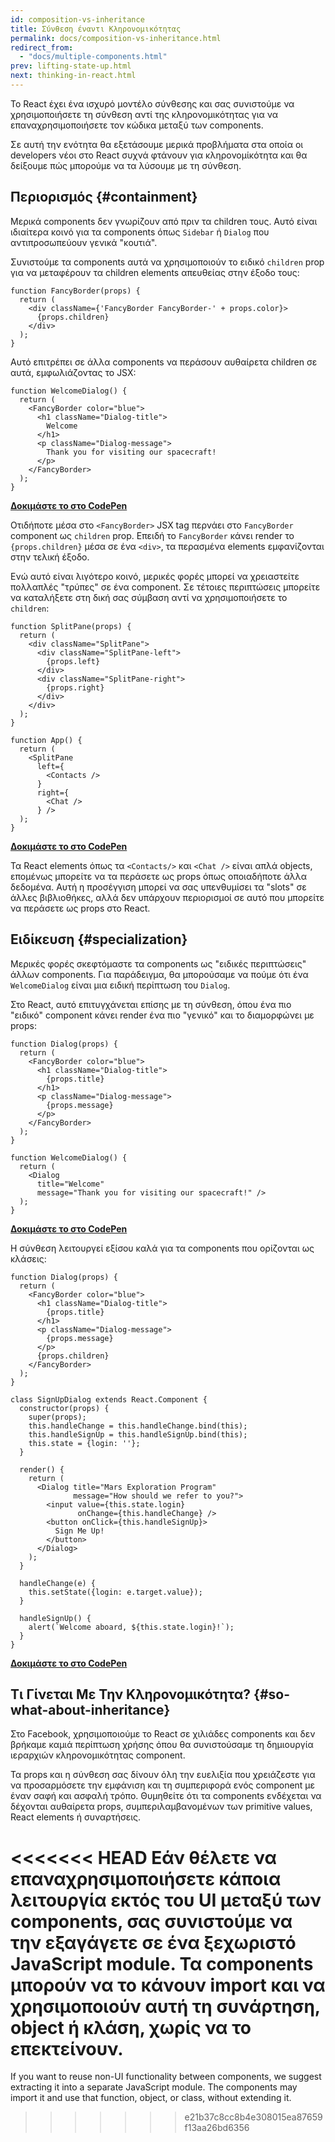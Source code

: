 ```yaml
---
id: composition-vs-inheritance
title: Σύνθεση έναντι Κληρονομικότητας
permalink: docs/composition-vs-inheritance.html
redirect_from:
  - "docs/multiple-components.html"
prev: lifting-state-up.html
next: thinking-in-react.html
---
```


Το React έχει ένα ισχυρό μοντέλο σύνθεσης και σας συνιστούμε να χρησιμοποιήσετε τη σύνθεση αντί της κληρονομικότητας για να επαναχρησιμοποιήσετε τον κώδικα μεταξύ των components.

Σε αυτή την ενότητα θα εξετάσουμε μερικά προβλήματα στα οποία οι developers νέοι στο React συχνά φτάνουν για κληρονομίκότητα και θα δείξουμε πώς μπορούμε να τα λύσουμε με τη σύνθεση.

## Περιορισμός {#containment}

Μερικά components δεν γνωρίζουν από πριν τα children τους. Αυτό είναι ιδιαίτερα κοινό για τα components όπως `Sidebar` ή `Dialog` που αντιπροσωπεύουν γενικά "κουτιά".

Συνιστούμε τα components αυτά να χρησιμοποιούν το ειδικό `children` prop για να μεταφέρουν τα children elements απευθείας στην έξοδο τους:

```js{4}
function FancyBorder(props) {
  return (
    <div className={'FancyBorder FancyBorder-' + props.color}>
      {props.children}
    </div>
  );
}
```

Αυτό επιτρέπει σε άλλα components να περάσουν αυθαίρετα children σε αυτά, εμφωλιάζοντας το JSX:

```js{4-9}
function WelcomeDialog() {
  return (
    <FancyBorder color="blue">
      <h1 className="Dialog-title">
        Welcome
      </h1>
      <p className="Dialog-message">
        Thank you for visiting our spacecraft!
      </p>
    </FancyBorder>
  );
}
```

**[Δοκιμάστε το στο CodePen](https://codepen.io/gaearon/pen/ozqNOV?editors=0010)**

Οτιδήποτε μέσα στο `<FancyBorder>` JSX tag περνάει στο `FancyBorder` component ως `children` prop. Επειδή το `FancyBorder` κάνει render το `{props.children}` μέσα σε ένα `<div>`, τα περασμένα elements εμφανίζονται στην τελική έξοδο.

Ενώ αυτό είναι λιγότερο κοινό, μερικές φορές μπορεί να χρειαστείτε πολλαπλές "τρύπες" σε ένα component. Σε τέτοιες περιπτώσεις μπορείτε να καταλήξετε στη δική σας σύμβαση αντί να χρησιμοποιήσετε το `children`:

```js{5,8,18,21}
function SplitPane(props) {
  return (
    <div className="SplitPane">
      <div className="SplitPane-left">
        {props.left}
      </div>
      <div className="SplitPane-right">
        {props.right}
      </div>
    </div>
  );
}

function App() {
  return (
    <SplitPane
      left={
        <Contacts />
      }
      right={
        <Chat />
      } />
  );
}
```

[**Δοκιμάστε το στο CodePen**](https://codepen.io/gaearon/pen/gwZOJp?editors=0010)

Τα React elements όπως τα `<Contacts/>` και `<Chat />` είναι απλά objects, επομένως μπορείτε να τα περάσετε ως props όπως οποιαδήποτε άλλα δεδομένα. Αυτή η προσέγγιση μπορεί να σας υπενθυμίσει τα "slots" σε άλλες βιβλιοθήκες, αλλά δεν υπάρχουν περιορισμοί σε αυτό που μπορείτε να περάσετε ως props στο React.

## Ειδίκευση {#specialization}

Μερικές φορές σκεφτόμαστε τα components ως "ειδικές περιπτώσεις" άλλων components. Για παράδειγμα, θα μπορούσαμε να πούμε ότι ένα `WelcomeDialog` είναι μια ειδική περίπτωση του `Dialog`.

Στο React, αυτό επιτυγχάνεται επίσης με τη σύνθεση, όπου ένα πιο "ειδικό" component κάνει render ένα πιο "γενικό" και το διαμορφώνει με props:


```js{5,8,16-18}
function Dialog(props) {
  return (
    <FancyBorder color="blue">
      <h1 className="Dialog-title">
        {props.title}
      </h1>
      <p className="Dialog-message">
        {props.message}
      </p>
    </FancyBorder>
  );
}

function WelcomeDialog() {
  return (
    <Dialog
      title="Welcome"
      message="Thank you for visiting our spacecraft!" />
  );
}
```

[**Δοκιμάστε το στο CodePen**](https://codepen.io/gaearon/pen/kkEaOZ?editors=0010)

Η σύνθεση λειτουργεί εξίσου καλά για τα components που ορίζονται ως κλάσεις:

```js{10,27-31}
function Dialog(props) {
  return (
    <FancyBorder color="blue">
      <h1 className="Dialog-title">
        {props.title}
      </h1>
      <p className="Dialog-message">
        {props.message}
      </p>
      {props.children}
    </FancyBorder>
  );
}

class SignUpDialog extends React.Component {
  constructor(props) {
    super(props);
    this.handleChange = this.handleChange.bind(this);
    this.handleSignUp = this.handleSignUp.bind(this);
    this.state = {login: ''};
  }

  render() {
    return (
      <Dialog title="Mars Exploration Program"
              message="How should we refer to you?">
        <input value={this.state.login}
               onChange={this.handleChange} />
        <button onClick={this.handleSignUp}>
          Sign Me Up!
        </button>
      </Dialog>
    );
  }

  handleChange(e) {
    this.setState({login: e.target.value});
  }

  handleSignUp() {
    alert(`Welcome aboard, ${this.state.login}!`);
  }
}
```

[**Δοκιμάστε το στο CodePen**](https://codepen.io/gaearon/pen/gwZbYa?editors=0010)

## Τι Γίνεται Με Την Κληρονομικότητα? {#so-what-about-inheritance}

Στο Facebook, χρησιμοποιούμε το React σε χιλιάδες components και δεν βρήκαμε καμιά περίπτωση χρήσης όπου θα συνιστούσαμε τη δημιουργία ιεραρχιών κληρονομικότητας component.

Τα props και η σύνθεση σας δίνουν όλη την ευελιξία που χρειάζεστε για να προσαρμόσετε την εμφάνιση και τη συμπεριφορά ενός component με έναν σαφή και ασφαλή τρόπο. Θυμηθείτε ότι τα components ενδέχεται να δέχονται αυθαίρετα props, συμπεριλαμβανομένων των primitive values, React elements ή συναρτήσεις.

<<<<<<< HEAD
Εάν θέλετε να επαναχρησιμοποιήσετε κάποια λειτουργία εκτός του UI μεταξύ των components, σας συνιστούμε να την εξαγάγετε σε ένα ξεχωριστό JavaScript module. Τα components μπορούν να το κάνουν import και να χρησιμοποιούν αυτή τη συνάρτηση, object ή κλάση, χωρίς να το επεκτείνουν.
=======
If you want to reuse non-UI functionality between components, we suggest extracting it into a separate JavaScript module. The components may import it and use that function, object, or class, without extending it.
>>>>>>> e21b37c8cc8b4e308015ea87659f13aa26bd6356
